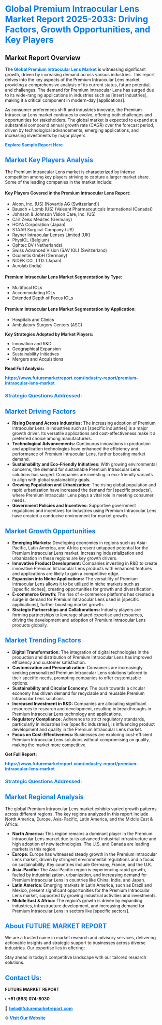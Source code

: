 <h1 style="color: #007BFF;">Global Premium Intraocular Lens Market Report 2025-2033: Driving Factors, Growth Opportunities, and Key Players</h1>

<section id="overview">
<h2>Market Report Overview</h2>
<p>The <a href="https://www.futuremarketreport.com/industry-report/premium-intraocular-lens-market" style="color: #007BFF; text-decoration: none;"><strong>Global Premium Intraocular Lens Market</strong></a> is witnessing significant growth, driven by increasing demand across various industries. This report delves into the key aspects of the Premium Intraocular Lens market, providing a comprehensive analysis of its current status, future potential, and challenges. The demand for Premium Intraocular Lens has surged due to its wide-ranging applications in industries such as [insert industries], making it a critical component in modern-day [applications].</p>
<p>As consumer preferences shift and industries innovate, the Premium Intraocular Lens market continues to evolve, offering both challenges and opportunities for stakeholders. The global market is expected to expand at a substantial compound annual growth rate (CAGR) over the forecast period, driven by technological advancements, emerging applications, and increasing investments by major players.</p>
</section>

<section id="overview">
<p><a href="https://www.futuremarketreport.com/request-sample/reportId=53944" style="color: #007BFF; text-decoration: none;"><strong>Explore Sample Report Here</strong></a></p>
</section>

<section id="key-players">
<h2 style="color: #007BFF;">Market Key Players Analysis</h2>
<p>The Premium Intraocular Lens market is characterized by intense competition among key players striving to capture a larger market share. Some of the leading companies in the market include:</p>
<h4>Key Players Covered in the Premium Intraocular Lens Report:</h4>
<ul><li>Alcon, Inc. (US) (Novartis AG (Switzerland))</li><li>Bausch + Lomb (US) (Valeant Pharmaceuticals International (Canada))</li><li>Johnson &amp; Johnson Vision Care, Inc. (US)</li><li>Carl Zeiss Meditec (Germany)</li><li>HOYA Corporation (Japan)</li><li>STAAR Surgical Company (US)</li><li>Rayner Intraocular Lenses Limited (UK)</li><li>PhysIOL (Belgium)</li><li>Ophtec BV (Netherlands)</li><li>Swiss Advanced Vision (SAV IOL) (Switzerland)</li><li>Oculentis GmbH (Germany)</li><li>NIDEK CO., LTD. (Japan)</li><li>Aurolab (India)</li></ul>
<h4>Premium Intraocular Lens Market Segmentation by Type:</h4>
<ul><li>Multifocal IOLs</li><li>Accommodating IOLs</li><li>Extended Depth of Focus IOLs</li></ul>

<h4>Premium Intraocular Lens Market Segmentation by Application:</h4>
<ul><li>Hospitals and Clinics</li><li>Ambulatory Surgery Centers (ASC)</li></ul>
<p><strong>Key Strategies Adopted by Market Players:</strong></p>
<ul>
<li>Innovation and R&D</li>
<li>Geographical Expansion</li>
<li>Sustainability Initiatives</li>
<li>Mergers and Acquisitions</li>
</ul>
</section>

<section>
<p><strong>Read Full Analysis: </strong></p><a href="https://www.futuremarketreport.com/industry-report/premium-intraocular-lens-market" style="color: #007BFF; text-decoration: none;"><strong>https://www.futuremarketreport.com/industry-report/premium-intraocular-lens-market</strong></a>
<h3 style="color: #007BFF;">Strategic Questions Addressed:</h3>
</section>

<section id="driving-factors">
<h2 style="color: #007BFF;">Market Driving Factors</h2>
<ul>
<li><strong>Rising Demand Across Industries:</strong> The increasing adoption of Premium Intraocular Lens in industries such as [specific industries] is a major growth driver. Its versatile applications and cost-effectiveness make it a preferred choice among manufacturers.</li>
<li><strong>Technological Advancements:</strong> Continuous innovations in production and application technologies have enhanced the efficiency and performance of Premium Intraocular Lens, further boosting market demand.</li>
<li><strong>Sustainability and Eco-Friendly Initiatives:</strong> With growing environmental concerns, the demand for sustainable Premium Intraocular Lens solutions has surged. Companies are investing in eco-friendly variants to align with global sustainability goals.</li>
<li><strong>Growing Population and Urbanization:</strong> The rising global population and rapid urbanization have increased the demand for [specific products], where Premium Intraocular Lens plays a vital role in meeting consumer needs.</li>
<li><strong>Government Policies and Incentives:</strong> Supportive government regulations and incentives for industries using Premium Intraocular Lens have created a conducive environment for market growth.</li>
</ul>
</section>

<section id="growth-opportunities">
<h2 style="color: #007BFF;">Market Growth Opportunities</h2>
<ul>
<li><strong>Emerging Markets:</strong> Developing economies in regions such as Asia-Pacific, Latin America, and Africa present untapped potential for the Premium Intraocular Lens market. Increasing industrialization and urbanization in these regions are key growth drivers.</li>
<li><strong>Innovative Product Development:</strong> Companies investing in R&D to create innovative Premium Intraocular Lens products with enhanced features and applications are likely to gain a competitive edge.</li>
<li><strong>Expansion into Niche Applications:</strong> The versatility of Premium Intraocular Lens allows it to be utilized in niche markets such as [specific niches], creating opportunities for growth and diversification.</li>
<li><strong>E-commerce Growth:</strong> The rise of e-commerce platforms has created a surge in demand for Premium Intraocular Lens used in [specific applications], further boosting market growth.</li>
<li><strong>Strategic Partnerships and Collaborations:</strong> Industry players are forming partnerships to leverage shared expertise and resources, driving the development and adoption of Premium Intraocular Lens products globally.</li>
</ul>
</section>

<section id="trending-factors">
<h2 style="color: #007BFF;">Market Trending Factors</h2>
<ul>
<li><strong>Digital Transformation:</strong> The integration of digital technologies in the production and distribution of Premium Intraocular Lens has improved efficiency and customer satisfaction.</li>
<li><strong>Customization and Personalization:</strong> Consumers are increasingly seeking personalized Premium Intraocular Lens solutions tailored to their specific needs, prompting companies to offer customizable options.</li>
<li><strong>Sustainability and Circular Economy:</strong> The push towards a circular economy has driven demand for recyclable and reusable Premium Intraocular Lens solutions.</li>
<li><strong>Increased Investment in R&D:</strong> Companies are allocating significant resources to research and development, resulting in breakthroughs in Premium Intraocular Lens technology and applications.</li>
<li><strong>Regulatory Compliance:</strong> Adherence to strict regulatory standards, particularly in industries like [specific industries], is influencing product development and quality in the Premium Intraocular Lens market.</li>
<li><strong>Focus on Cost-Effectiveness:</strong> Businesses are exploring cost-efficient Premium Intraocular Lens solutions without compromising on quality, making the market more competitive.</li>
</ul>
</section>

<section>
<p><strong>Get Full Report: </strong></p><a href="https://www.futuremarketreport.com/industry-report/premium-intraocular-lens-market" style="color: #007BFF; text-decoration: none;"><strong>https://www.futuremarketreport.com/industry-report/premium-intraocular-lens-market</strong></a>
<h3 style="color: #007BFF;">Strategic Questions Addressed:</h3>
</section>


<section id="regional-analysis">
<h2 style="color: #007BFF;">Market Regional Analysis</h2>
<p>The global Premium Intraocular Lens market exhibits varied growth patterns across different regions. The key regions analyzed in this report include North America, Europe, Asia-Pacific, Latin America, and the Middle East & Africa:</p>
<ul>
<li><strong>North America:</strong> This region remains a dominant player in the Premium Intraocular Lens market due to its advanced industrial infrastructure and high adoption of new technologies. The U.S. and Canada are leading markets in this region.</li>
<li><strong>Europe:</strong> Europe has witnessed steady growth in the Premium Intraocular Lens market, driven by stringent environmental regulations and a focus on sustainability. Key countries include Germany, France, and the U.K.</li>
<li><strong>Asia-Pacific:</strong> The Asia-Pacific region is experiencing rapid growth, fueled by industrialization, urbanization, and increasing demand for Premium Intraocular Lens in countries like China, India, and Japan.</li>
<li><strong>Latin America:</strong> Emerging markets in Latin America, such as Brazil and Mexico, present significant opportunities for the Premium Intraocular Lens market, supported by growing industrial activities and investments.</li>
<li><strong>Middle East & Africa:</strong> The region’s growth is driven by expanding industries, infrastructure development, and increasing demand for Premium Intraocular Lens in sectors like [specific sectors].</li>
</ul>
</section>

<footer>
<h2 style="color: #007BFF;">About FUTURE MARKET REPORT</h2>
<p>We are a trusted name in market research and advisory services, delivering actionable insights and strategic support to businesses across diverse industries. Our expertise lies in offering:</p>

<p>Stay ahead in today’s competitive landscape with our tailored research solutions.</p>

<h2 style="color: #007BFF;">Contact Us:</h2>
<p><strong>FUTURE MARKET REPORT</strong></p>
<p>📞 <strong>+91 (883) 074-8030</strong></p>
<p>📧 <strong><a href="mailto:help@futuremarketreport.com" style="color: #007BFF;">help@futuremarketreport.com</a></strong></p>
<p>🌐 <strong><a href="https://www.futuremarketreport.com/" style="color: #007BFF;">Visit Our Website</a></strong></p>
</footer>